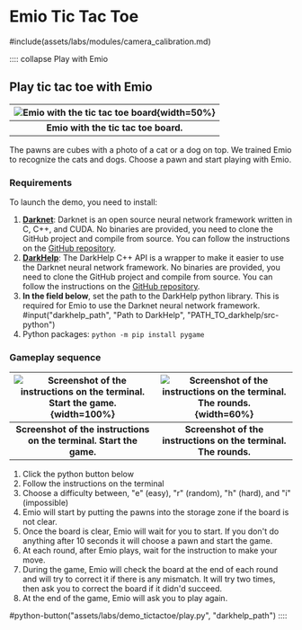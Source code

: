 # Emio Tic Tac Toe

<!-- Camera Calibration -->
#include(assets/labs/modules/camera_calibration.md)

:::: collapse Play with Emio
## Play tic tac toe with Emio


|![Emio with the tic tac toe board](assets/labs/demo_tictactoe/data/images/tictactoe.png){width=50%}|
|:--------------------------------------------------------------------:|
|**Emio with the tic tac toe board.**                               |

The pawns are cubes with a photo of a cat or a dog on top. We trained Emio to recognize the cats and dogs. 
Choose a pawn and start playing with Emio.  

### Requirements

To launch the demo, you need to install: 

1. [**Darknet**](https://github.com/hank-ai/darknet): Darknet is an open source neural network framework written in C, C++, and CUDA. No binaries are provided, you need to clone the GitHub project and compile from source. You can follow the instructions on the [GitHub repository](https://github.com/hank-ai/darknet).
2. [**DarkHelp**](https://github.com/stephanecharette/DarkHelp): The DarkHelp C++ API is a wrapper to make it easier to use the Darknet neural network framework. No binaries are provided, you need to clone the GitHub project and compile from source. You can follow the instructions on the [GitHub repository](https://github.com/stephanecharette/DarkHelp).
3. **In the field below**, set the path to the DarkHelp python library. This is required for Emio to use the Darknet neural network framework.
    #input("darkhelp_path", "Path to DarkHelp", "PATH_TO_darkhelp/src-python")
4. Python packages: `python -m pip install pygame`

### Gameplay sequence

|![Screenshot of the instructions on the terminal. Start the game.](assets/labs/demo_tictactoe/data/images/instructions.png){width=100%}| ![Screenshot of the instructions on the terminal. The rounds.](assets/labs/demo_tictactoe/data/images/roundsInstructions.png){width=60%}  |
|:--------------------------------------------------------------------:|:--------------------------------------------------------------------:|
|**Screenshot of the instructions on the terminal. Start the game.**                               |**Screenshot of the instructions on the terminal. The rounds.**|

1. Click the python button below 
2. Follow the instructions on the terminal
3. Choose a difficulty between, "e" (easy), "r" (random), "h" (hard), and "i" (impossible)  
4. Emio will start by putting the pawns into the storage zone if the board is not clear.  
5. Once the board is clear, Emio will wait for you to start. If you don't do anything after 10 seconds it will choose a pawn and start the game.
6. At each round, after Emio plays, wait for the instruction to make your move.   
7. During the game, Emio will check the board at the end of each round and will try to correct it if there is any mismatch. It will try two times, then ask you to correct the board if it didn'd succeed. 
8. At the end of the game, Emio will ask you to play again.

#python-button("assets/labs/demo_tictactoe/play.py", "darkhelp_path")
::::